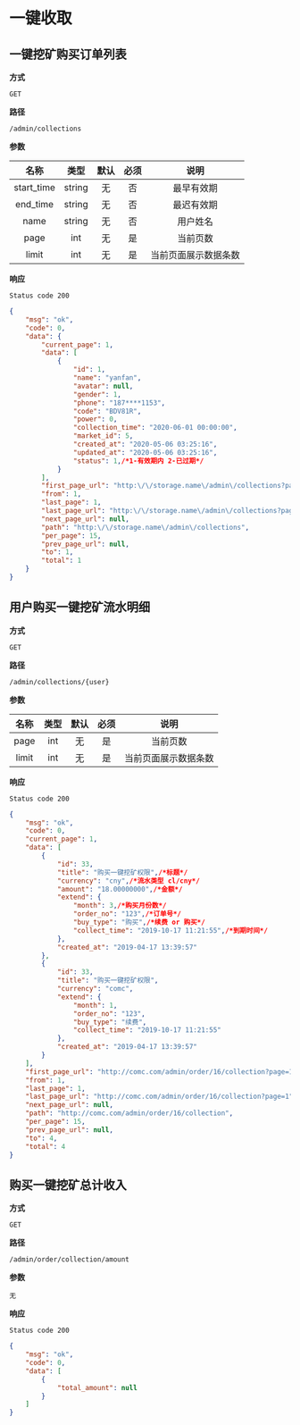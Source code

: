 # 一键收取

## 一键挖矿购买订单列表

**方式**

`GET`

**路径**

`/admin/collections`

**参数**

|     名称     | 类型 | 默认 | 必须 |        说明        |
| :----------: | :--: | :--: | :--: | :----------------: |
|   start_time   | string  |  无  |  否  |    最早有效期    |
|   end_time     | string  |  无  |  否  | 最迟有效期 |
|   name         | string  |  无  |  否  | 用户姓名 |
|   page        | int  |  无  |  是  | 当前页数 |
|   limit        | int  |  无  |  是  | 当前页面展示数据条数 |

**响应**

`Status code 200`

```json
{
    "msg": "ok",
    "code": 0,
    "data": {
        "current_page": 1,
        "data": [
            {
                "id": 1,
                "name": "yanfan",
                "avatar": null,
                "gender": 1,
                "phone": "187****1153",
                "code": "BDV81R",
                "power": 0,
                "collection_time": "2020-06-01 00:00:00",
                "market_id": 5,
                "created_at": "2020-05-06 03:25:16",
                "updated_at": "2020-05-06 03:25:16",
                "status": 1,/*1-有效期内 2-已过期*/
            }
        ],
        "first_page_url": "http:\/\/storage.name\/admin\/collections?page=1",
        "from": 1,
        "last_page": 1,
        "last_page_url": "http:\/\/storage.name\/admin\/collections?page=1",
        "next_page_url": null,
        "path": "http:\/\/storage.name\/admin\/collections",
        "per_page": 15,
        "prev_page_url": null,
        "to": 1,
        "total": 1
    }
}
```


## 用户购买一键挖矿流水明细

**方式**

`GET`

**路径**

`/admin/collections/{user}`

**参数**

|     名称     | 类型 | 默认 | 必须 |        说明        |
| :----------: | :--: | :--: | :--: | :----------------: |
|   page        | int  |  无  |  是  | 当前页数 |
|   limit        | int  |  无  |  是  | 当前页面展示数据条数 |

**响应**

`Status code 200`

```json
{
    "msg": "ok",
    "code": 0,
    "current_page": 1,
    "data": [
        {
            "id": 33,
            "title": "购买一键挖矿权限",/*标题*/
            "currency": "cny",/*流水类型 cl/cny*/
            "amount": "18.00000000",/*金额*/
            "extend": {
                "month": 3,/*购买月份数*/
                "order_no": "123",/*订单号*/
                "buy_type": "购买",/*续费 or 购买*/
                "collect_time": "2019-10-17 11:21:55",/*到期时间*/
            },
            "created_at": "2019-04-17 13:39:57"
        },
        {
            "id": 33,
            "title": "购买一键挖矿权限",
            "currency": "comc",
            "extend": {
                "month": 1,
                "order_no": "123",
                "buy_type": "续费",
                "collect_time": "2019-10-17 11:21:55"
            },
            "created_at": "2019-04-17 13:39:57"
        }
    ],
    "first_page_url": "http://comc.com/admin/order/16/collection?page=1",
    "from": 1,
    "last_page": 1,
    "last_page_url": "http://comc.com/admin/order/16/collection?page=1",
    "next_page_url": null,
    "path": "http://comc.com/admin/order/16/collection",
    "per_page": 15,
    "prev_page_url": null,
    "to": 4,
    "total": 4
}
```


## 购买一键挖矿总计收入

**方式**

`GET`

**路径**

`/admin/order/collection/amount`

**参数**

`无`

**响应**

`Status code 200`

```json
{
    "msg": "ok",
    "code": 0,
    "data": [
        {
            "total_amount": null
        }
    ]
}
```
